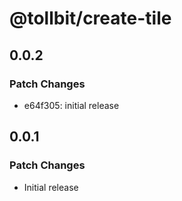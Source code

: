 # @tollbit/create-tile

## 0.0.2

### Patch Changes

- e64f305: initial release

## 0.0.1

### Patch Changes

- Initial release
